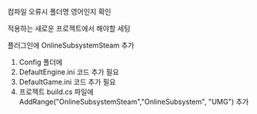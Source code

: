 컴파일 오류시 폴더명 영어인지 확인

적용하는 새로운 프로젝트에서 해야할 세팅

플러그인에 OnlineSubsystemSteam 추가 

1. Config 폴더에
2. DefaultEngine.ini 코드 추가 필요
3. DefaultGame.ini  코드 추가 필요
4. 프로젝트 build.cs 파일에 AddRange("OnlineSubsystemSteam","OnlineSubsystem", "UMG") 추가

